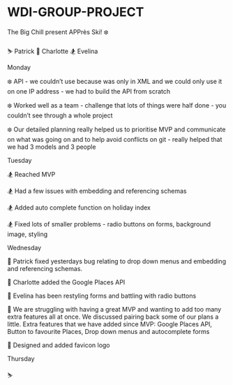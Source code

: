 # WDI-GROUP-PROJECT

The Big Chill present APPrès Ski! ❄️

⛷ Patrick
🎿 Charlotte
🏂 Evelina


Monday

❄️ API - we couldn’t use because was only in XML and we could only use it on one IP address - we had to build the API from scratch

❄️ Worked well as a team - challenge that lots of things were half done - you couldn’t see through a whole project

❄️ Our detailed planning really helped us to prioritise MVP and communicate on what was going on and to help avoid conflicts on git - really helped that we had 3 models and 3 people


Tuesday

🏂 Reached MVP

🏂 Had a few issues with embedding and referencing schemas

🏂 Added auto complete function on holiday index

🏂 Fixed lots of smaller problems - radio buttons on forms, background image, styling


Wednesday

🎿 Patrick fixed yesterdays bug relating to drop down menus and embedding and referencing schemas.

🎿 Charlotte added the Google Places API

🎿 Evelina has been restyling forms and battling with radio buttons

🎿 We are struggling with having a great MVP and wanting to add too many extra features all at once. We discussed pairing back some of our plans a little.  Extra features that we have added since MVP:
Google Places API, Button to favourite Places, Drop down menus and autocomplete forms

🎿 Designed and added favicon logo


Thursday

⛷ 
